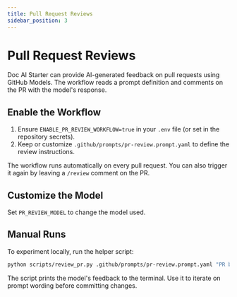 ```yaml
---
title: Pull Request Reviews
sidebar_position: 3
---
```


# Pull Request Reviews

Doc AI Starter can provide AI-generated feedback on pull requests using GitHub Models. The workflow reads a prompt definition and comments on the PR with the model's response.

## Enable the Workflow

1. Ensure `ENABLE_PR_REVIEW_WORKFLOW=true` in your `.env` file (or set in the repository secrets).
2. Keep or customize `.github/prompts/pr-review.prompt.yaml` to define the review instructions.

The workflow runs automatically on every pull request. You can also trigger it again by leaving a `/review` comment on the PR.

## Customize the Model

Set `PR_REVIEW_MODEL` to change the model used.

## Manual Runs

To experiment locally, run the helper script:

```bash
python scripts/review_pr.py .github/prompts/pr-review.prompt.yaml "PR body text"
```

The script prints the model's feedback to the terminal. Use it to iterate on prompt wording before committing changes.
